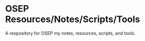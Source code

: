 # OSEP Resources/Notes/Scripts/Tools

A respository for OSEP my notes, resources, scripts, and tools.
